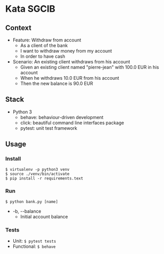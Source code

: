 # Kata SGCIB

## Context

- Feature: Withdraw from account
  - As a client of the bank
  - I want to withdraw money from my account
  - In order to have cash
- Scenario: An existing client withdraws from his account
  - Given an existing client named "pierre-jean" with 100.0 EUR in his account
  - When he withdraws 10.0 EUR from his account
  - Then the new balance is 90.0 EUR

## Stack
- Python 3
  - behave: behaviour-driven development
  - click: beautiful command line interfaces package
  - pytest: unit test framework
  
## Usage

### Install
```
$ virtualenv -p python3 venv
$ source ./venv/bin/activate
$ pip install -r requirements.text
```

### Run
`$ python bank.py [name]`
- -b, --balance
  - Initial account balance

### Tests
- Unit: `$ pytest tests`
- Functional: `$ behave`
